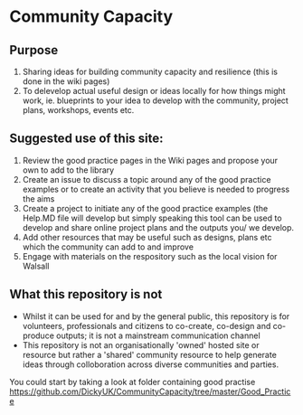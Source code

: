 # Community Capacity
## Purpose
1. Sharing ideas for building community capacity and resilience (this is done in the wiki pages)
2. To delevelop actual useful design or ideas locally for how things might work, ie. blueprints to your idea to develop with the community, project plans, workshops, events etc.

## Suggested use of this site:
1. Review the good practice pages in the Wiki pages and propose your own to add to the library
2. Create an issue to discuss a topic around any of the good practice examples or to create an activity that you believe is needed to progress the aims
4. Create a project to initiate any of the good practice examples (the Help.MD file will develop but simply speaking this tool can be used to develop and share online project plans and the outputs you/ we develop.
5. Add other resources that may be useful such as designs, plans etc which the community can add to and improve
6. Engage with materials on the respository such as the local vision for Walsall

## What this repository is not
* Whilst it can be used for and by the general public, this repository is for volunteers, professionals and citizens to co-create, co-design and co-produce outputs; it is not a mainstream communication channel
* This repository is not an organisationally 'owned' hosted site or resource but rather a 'shared' community resource to help generate ideas through colloboration across diverse communities and parties. 

You could start by taking a look at folder containing good practise
https://github.com/DickyUK/CommunityCapacity/tree/master/Good_Practice
